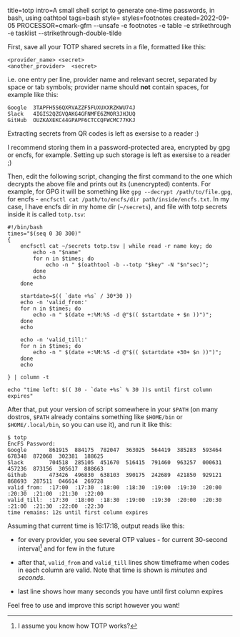 title=totp
intro=A small shell script to generate one-time passwords, in bash, using oathtool
tags=bash
style=
styles=footnotes
created=2022-09-05
PROCESSOR=cmark-gfm --unsafe -e footnotes -e table -e strikethrough -e tasklist --strikethrough-double-tilde

First, save all your TOTP shared secrets in a file, formatted like this:

	<provider_name>	<secret>
	<another_provider>	<secret>

i.e. one entry per line, provider name and relevant secret, separated by space or tab symbols;
provider name should **not** contain spaces, for example like this:

	Google  3TAPFH5S6QXRVAZZF5FUXUXXRZKWU74J
	Slack   4IGIS2QZGVQAKG4GFNMFE6ZMOR3JHJUQ
	GitHub  OUZKAXEKC44GPAPF6CTCCQFWCMC77KKJ

Extracting secrets from QR codes is left as exersise to a reader :)

I recommend storing them in a password-protected area, encrypted by gpg or encfs, for example.
Setting up such storage is left as exersise to a reader ;)

Then, edit the following script, changing the first command to the one which decrypts the above file
and prints out its (unencrypted) contents.
For example, for GPG it will be something like `gpg --decrypt /path/to/file.gpg`,
for encfs - `encfsctl cat /path/to/encfs/dir path/inside/encfs.txt`.
In my case, I have encfs dir in my home dir (`~/secrets`),
and file with totp secrets inside it is called `totp.tsv`:

````
#!/bin/bash
times="$(seq 0 30 300)"
{
	encfsctl cat ~/secrets totp.tsv | while read -r name key; do
		echo -n "$name"
		for n in $times; do
			echo -n " $(oathtool -b --totp "$key" -N "$n"sec)";
		done
		echo
	done

	startdate=$(( `date +%s` / 30*30 ))
	echo -n 'valid_from:'
	for n in $times; do
		echo -n " $(date +:%M:%S -d @"$(( $startdate + $n ))")";
	done
	echo

	echo -n 'valid_till:'
	for n in $times; do
		echo -n " $(date +:%M:%S -d @"$(( $startdate +30+ $n ))")";
	done
	echo

} | column -t

echo "time left: $(( 30 - `date +%s` % 30 ))s until first column expires"
````

After that, put your version of script somewhere in your `$PATH`
(on many dostros, `$PATH` already contains something like `$HOME/bin` or `$HOME/.local/bin`,
so you can use it), and run it like this:

	$ totp
	EncFS Password: 
	Google       861915  884175  782047  363025  564419  385283  593464  678348  872068  302381  188625
	Slack        704518  285105  451670  516415  791460  963257  000631  457236  873156  305617  888663
	Github       473426  496830  638103  390175  242689  421850  929121  868693  287511  046614  269728
	valid_from:  :17:00  :17:30  :18:00  :18:30  :19:00  :19:30  :20:00  :20:30  :21:00  :21:30  :22:00
	valid_till:  :17:30  :18:00  :18:30  :19:00  :19:30  :20:00  :20:30  :21:00  :21:30  :22:00  :22:30
	time remains: 12s until first column expires

Assuming that current time is 16:17:18, output reads like this:

* for every provider, you see several OTP values - for current 30-second interval[^30sec] and for few in the future

* after that, `valid_from` and `valid_till` lines show timeframe when codes in each column are valid. Note that time is shown is _minutes_ and _seconds_.

* last line shows how many seconds you have until first column expires

[^30sec]: I assume you know how TOTP works?

Feel free to use and improve this script however you want!
